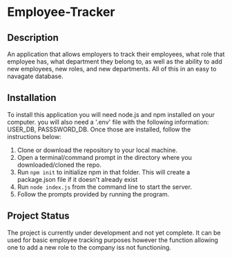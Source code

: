 # Employee-Tracker

## Description
An application that allows employers to track their employees, what role that employee has, what department they belong to, as well as the ability to add new employees, new roles, and new departments. All of this in an easy to navagate database.

## Installation
To install this application you will need node.js and npm installed on your computer. you will also need a '.env' file with the following information: USER_DB, PASSSWORD_DB.
Once those are installed, follow the instructions below:
1. Clone or download the repository to your local machine.
2. Open a terminal/command prompt in the directory where you downloaded/cloned the repo.
3. Run `npm init` to initialize npm in that folder. This will create a package.json file if it doesn't already exist
4. Run `node index.js` from the command line to start the server.
5. Follow the prompts provided by running the program.

## Project Status
The project is currently under development and not yet complete. It can be used for basic employee tracking purposes however the function allowing one to add a new role to the company iss not functioning.